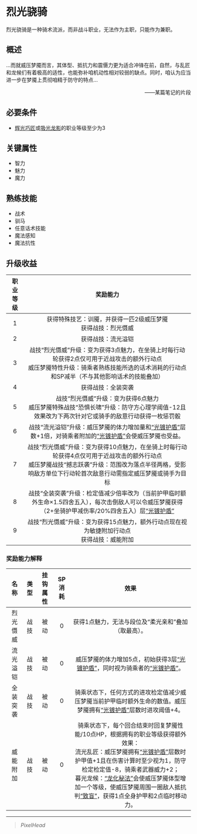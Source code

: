 # 烈光骁骑

烈光骁骑是一种骑术流派，而非战斗职业，无法作为主职，只能作为兼职。

## 概述

…而就威压梦魇而言，其体型、抵抗力和震慑力更为适合冲锋在前，自然，与乱匠和龙候们有着极高的适性，也能弥补咱机动性相对较弱的缺点。同时，咱认为应当进一步在梦魇上贯彻咱精于防守的特点…<br> <div align="right">——某篇笔记的片段</div>

## 必要条件

* <a href="../lightCraftsman" target="_blank">辉光巧匠</a>或<a href="../dragonShadow" target="_blank">吸光龙影</a>的职业等级至少为3

## 关键属性

* 智力
* 魅力
* 魔力

## 熟练技能

* 战术
* 驯马
* 任意话术技能
* 魔法感知
* 魔法抗性

## 升级收益

职业等级|奖励能力
:--:|:--:
1|获得特殊技艺：训魇，并获得一匹2级威压梦魇<br>获得战技：烈光慑威
2|获得战技：流光溢铠
3|战技“烈光慑威”升级：变为获得3点魅力，在坐骑上时每行动轮获得2点仅可用于近战攻击的额外行动点<br>威压梦魇特性升级：骑乘者熟练技能所选的话术消耗的行动点和SP减半（不与其他影响话术的技能叠加）
4|获得战技：全装突袭
5|战技“烈光慑威”升级：变为获得6点魅力<br>威压梦魇特殊战技“恐惧长啸”升级：防守方心理学阈值-12且效果改为下两次针对它或骑手的敌意行动获得一枚惩罚骰
6|战技“流光溢铠”升级：威压梦魇的体力增加量和<a href="../../../../status/mark/#光镀护盾" target="_blank">“光镀护盾”</a>层数+1倍，对骑乘者附加的<a href="../../../../status/mark/#光镀护盾" target="_blank">“光镀护盾”</a>会使威压梦魇也受益。
7|战技“烈光慑威”升级：变为获得10点魅力，在坐骑上时每行动轮获得4点仅可用于近战攻击的额外行动点<br>威压梦魇战技“撼志跃袭”升级：范围改为落点半径两格，受影响敌方单位下行动轮首次敌意行动需指定威压梦魇或骑手为目标
8|战技“全装突袭”升级：检定值减少倍率改为（当前护甲临时额外生命×1.5四舍五入），每次击倒敌人可以令威压梦魇获得（2+坐骑护甲减伤率/20%四舍五入）层<a href="../../../../status/mark/#光镀护盾" target="_blank">“光镀护盾”</a>
9|战技“烈光慑威”升级：变为获得15点魅力，额外行动点现在视为敏捷附加行动点<br>获得战技：威能附加

### 奖励能力解释

名称|类型|挂钩属性|SP消耗|效果
:--:|:--:|:--:|:--:|:--:
烈光慑威|战技|被动|0|获得1点魅力，无法与段位及“柔光亲和”叠加（取最高）。
流光溢铠|战技|被动|0|威压梦魇的体力增加5点，初始获得3层<a href="../../../../status/mark/#光镀护盾" target="_blank">“光镀护盾”</a>，同时视为骑乘者的<a href="../../../../status/mark/#光镀护盾" target="_blank">“光镀护盾”</a>。
全装突袭|战技|被动|0|骑乘状态下，任何方式的进攻检定值减少威压梦魇当前护甲临时额外生命的数值。威压梦魇拥有<a href="../../../../status/mark/#光镀护盾" target="_blank">“光镀护盾”</a>层数时进攻阈值+4。
威能附加|战技|被动|0|骑乘状态下，每个回合结束时回复梦魇性能/10点HP，根据拥有的职业等级获得额外效果：<br>流光乱匠：威压梦魇拥有<a href="../../../../status/mark/#光镀护盾" target="_blank">“光镀护盾”</a>层数时护甲值+1且在伤害计算时至少视为1，防守检定检定值-8，骑乘者武器威力+2；<br>暮光龙候：<a href="../../../../status/normal/#龙化秘法" target="_blank">“龙化秘法”</a>会使威压梦魇体型增加一个等级，使威压梦魇周围一圈敌人抵抗判<a href="../../../../status/normal/#致盲" target="_blank">“致盲”</a>，获得1点全身护甲和2点临时移动力。

---

> *PixelHead*